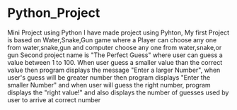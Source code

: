 # Python_Project
Mini Project using Python
I have made project using Pyhton,
My first Project is based on Water,Snake,Gun game where a Player can choose any one from water,snake,gun and computer choose any one from water,snake,or gun
Second project name is "The Perfect Guess" where user can guess a value between 1 to 100. When user guess a smaller value than the correct value then program
displays the message "Enter a larger Number", when user's guess will be greater number then program displays "Enter the smaller Number" and when user will 
guess the right number, program displays the "right value!" and also displays the number of guesses used by user to arrive at correct number

